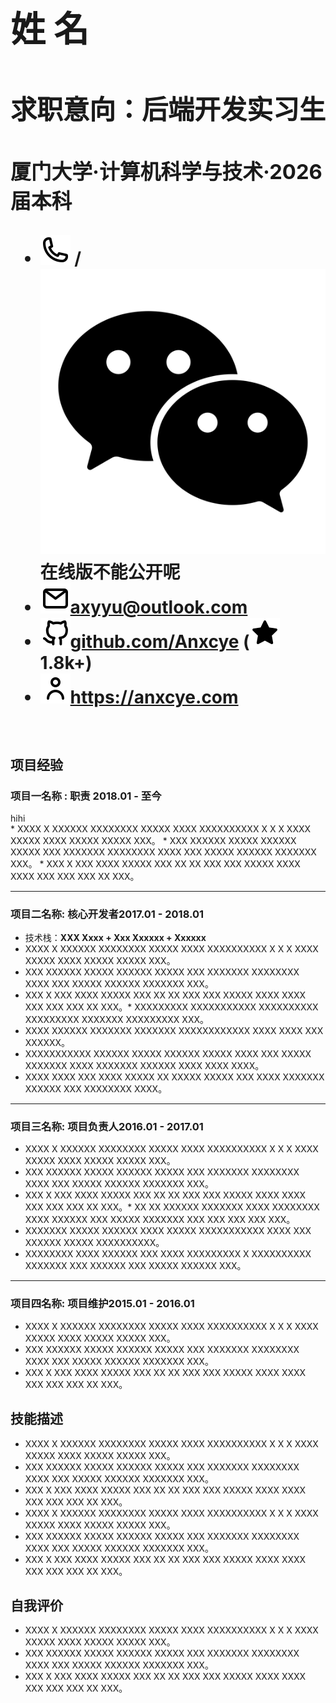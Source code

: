 <h1>
  <div>
  <h1>姓 名</h1>
  <h2>求职意向：后端开发实习生</h2>
  <h3>厦门大学·计算机科学与技术·2026届本科</h3>
  </div>
  
  <ul>
    <li><span><img src="./img/phone-outline.svg"> / <img src="./img/wechat.svg"></span>在线版不能公开呢</li>
    <li><span><img src="./img/email-outline.svg"></span><a href="mailto:axyyu@outlook.com" target="_blank">axyyu@outlook.com</a></li>
    <li><span><img src="./img/github-outline.svg"></span><a href="https://github.com/Anxcye"target="_blank">github.com/Anxcye</a> (<img src="./img/star.svg"> 1.8k+)</li>
    <li><span><img src="./img/person-outline.svg"></span><a href="https://anxcye.com" target="_blank">https://anxcye.com</a></li>
  </ul>
</h1>

<br>

## 项目经验
### 项目一名称 <span class="role">:&nbsp;职责</span> <span class="right">2018.01 - 至今</span>
<div class=tag>hihi</div>
* XXXX X XXXXXX XXXXXXXX XXXXX XXXX XXXXXXXXXX X X X XXXX XXXXX XXXX XXXXX XXXXX XXX。
* XXX XXXXXX XXXXX XXXXXX XXXXX XXX XXXXXXX XXXXXXXX XXXX XXX XXXXX XXXXXX XXXXXXX XXX。
* XXX X XXX XXXX XXXXX XXX XX XX XXX XXX XXXXX XXXX XXXX XXX XXX XXX XX XXX。

---

### 项目二名称<span class="role">:&nbsp;核心开发者</span><span class="right">2017.01 - 2018.01</span>
* 技术栈：**XXX  Xxxx + Xxx Xxxxxx + Xxxxxx**
* XXXX X XXXXXX XXXXXXXX XXXXX XXXX XXXXXXXXXX X X X XXXX XXXXX XXXX XXXXX XXXXX XXX。
* XXX XXXXXX XXXXX XXXXXX XXXXX XXX XXXXXXX XXXXXXXX XXXX XXX XXXXX XXXXXX XXXXXXX XXX。
* XXX X XXX XXXX XXXXX XXX XX XX XXX XXX XXXXX XXXX XXXX XXX XXX XXX XX XXX。* XXXXXXXXX XXXXXXXXXXX XXXXXXXXXX  XXXXXXXXX XXXXXXX XXXXXXXXX XXX。
* XXXX  XXXXXX XXXXXXX XXXXXXX XXXXXXXXXXXX  XXXX XXXX XXX XXXXXX。
* XXXXXXXXXXX XXXXXX XXXXX XXXXXX XXXXX XXXX XXX XXXXX XXXXXXX XXXX XXXXXXX  XXXXXX XXXX XXXX XXXX。
* XXXX XXXX XXX XXXX XXXXX  XX XXXXX XXXXX XXX XXXX  XXXXXXX XXXXXX XXX XXXXXXXX  XXXX。

---

### 项目三名称<span class="role">:&nbsp;项目负责人</span><span class="right">2016.01 - 2017.01</span>
* XXXX X XXXXXX XXXXXXXX XXXXX XXXX XXXXXXXXXX X X X XXXX XXXXX XXXX XXXXX XXXXX XXX。
* XXX XXXXXX XXXXX XXXXXX XXXXX XXX XXXXXXX XXXXXXXX XXXX XXX XXXXX XXXXXX XXXXXXX XXX。
* XXX X XXX XXXX XXXXX XXX XX XX XXX XXX XXXXX XXXX XXXX XXX XXX XXX XX XXX。* XX XX XXXXXX XXXXXXX XXXX XXXXXXXX XXXX XXXXXX XXX XXXXX XXXXXXX XXX XXX XXX XXX XXX。
* XXXXXXX XXXXX XXXXXX XXXX XXXXX XXXXXXXXXXX XXXX XXX XXXXXX XXXXX XXXXXXXXXX。
* XXXXXXXX XXXX XXXXXX XXX XXXX XXXXXXXXX X XXXXXXXXXX XXXXXXX XXX XXXXXX XXX XXXXX  XXXXXX XXX。

---

### 项目四名称<span class="role">:&nbsp;项目维护</span><span class="right">2015.01 - 2016.01</span>
* XXXX X XXXXXX XXXXXXXX XXXXX XXXX XXXXXXXXXX X X X XXXX XXXXX XXXX XXXXX XXXXX XXX。
* XXX XXXXXX XXXXX XXXXXX XXXXX XXX XXXXXXX XXXXXXXX XXXX XXX XXXXX XXXXXX XXXXXXX XXX。
* XXX X XXX XXXX XXXXX XXX XX XX XXX XXX XXXXX XXXX XXXX XXX XXX XXX XX XXX。


## 技能描述
* XXXX X XXXXXX XXXXXXXX XXXXX XXXX XXXXXXXXXX X X X XXXX XXXXX XXXX XXXXX XXXXX XXX。
* XXX XXXXXX XXXXX XXXXXX XXXXX XXX XXXXXXX XXXXXXXX XXXX XXX XXXXX XXXXXX XXXXXXX XXX。
* XXX X XXX XXXX XXXXX XXX XX XX XXX XXX XXXXX XXXX XXXX XXX XXX XXX XX XXX。
* XXXX X XXXXXX XXXXXXXX XXXXX XXXX XXXXXXXXXX X X X XXXX XXXXX XXXX XXXXX XXXXX XXX。
* XXX XXXXXX XXXXX XXXXXX XXXXX XXX XXXXXXX XXXXXXXX XXXX XXX XXXXX XXXXXX XXXXXXX XXX。
* XXX X XXX XXXX XXXXX XXX XX XX XXX XXX XXXXX XXXX XXXX XXX XXX XXX XX XXX。

## 自我评价
* XXXX X XXXXXX XXXXXXXX XXXXX XXXX XXXXXXXXXX X X X XXXX XXXXX XXXX XXXXX XXXXX XXX。
* XXX XXXXXX XXXXX XXXXXX XXXXX XXX XXXXXXX XXXXXXXX XXXX XXX XXXXX XXXXXX XXXXXXX XXX。
* XXX X XXX XXXX XXXXX XXX XX XX XXX XXX XXXXX XXXX XXXX XXX XXX XXX XX XXX。
